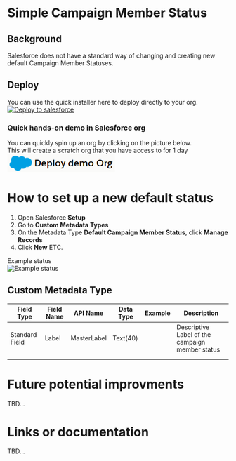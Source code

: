 # Simple Campaign Member Status 

## Background

Salesforce does not have a standard way of changing and creating new default Campaign Member Statuses.

## Deploy

You can use the quick installer here to deploy directly to your org. \
[![Deploy to salesforce](https://githubsfdeploy.herokuapp.com/resources/img/deploy.png)](https://githubsfdeploy.herokuapp.com/?owner=ehsky&repo=Default-Campaign-member-status-creator)

### Quick hands-on demo in Salesforce org

You can quickly spin up an org by clicking on the picture below. \
This will create a scratch org that you have access to for 1 day \
[![Demo scratch org](/.assets/deployDemo.png)](https://hosted-scratch.herokuapp.com/launch?template=https://github.com/ehsky/Default-Campaign-member-status-creator)

# How to set up a new default status

1.  Open Salesforce **Setup**
2.  Go to **Custom Metadata Types**
3.  On the Metadata Type **Default Campaign Member Status**, click **Manage Records**
4.  Click **New**
ETC.

Example status \
![Example status ](.assets/exampleCustomMDTrecord.png)

## Custom Metadata Type

| Field Type     | Field Name | API Name    | Data Type | Example | Description                                     |
|----------------|------------|-------------|-----------|---------|-------------------------------------------------|
| Standard Field | Label      | MasterLabel | Text(40)  |         | Descriptive Label of the campaign member status |
|                |            |             |           |         |                                                 |
|                |            |             |           |         |                                                 |


# Future potential improvments

TBD...

# Links or documentation

TBD...
